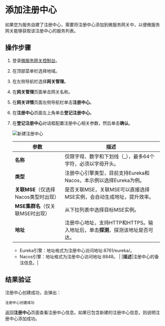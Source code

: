 # 添加注册中心

如果您为服务自建了注册中心，需要将注册中心添加到微服务网关中，以便微服务网关能够获取该注册中心的服务列表。

## 操作步骤

1.  登录[微服务网关控制台](https://microgw.console.aliyun.com)。

2.  在顶部菜单栏选择地域。

3.  在左侧导航栏选择**网关管理**。

4.  在**网关管理**页面单击网关名称。

5.  在**网关详情**页面左侧导航栏单击**注册中心**。

6.  在**注册中心**页面左上角单击**登记注册中心**。

7.  在**登记注册中心**对话框配置注册中心相关参数，然后单击**确认**。

    ![新建注册中心](https://static-aliyun-doc.oss-accelerate.aliyuncs.com/assets/img/zh-CN/9161960061/p84661.png)

    |参数|描述|
    |--|--|
    |**名称**|仅限字母、数字和下划线（\_），最多64个字符，必须以字母开头。|
    |**类型**|注册中心引擎类型，目前支持Eureka和Nacos，本示例以选择Eureka为例。|
    |**关联MSE**（仅选择Nacos类型时出现）|是否关联MSE，关联MSE可以直接选择MSE实例，会自动生成地址，提升效率。|
    |**MSE集群名**（仅关联MSE时出现）|从下拉列表中选择目标MSE实例。|
    |**地址**|注册中心地址，支持HTTP和HTTPS。输入地址后，单击**探测**，探测该地址是否可达。

    -   Eureka引擎：地址格式为注册中心访问地址:8761/eureka/。
    -   Nacos引擎：地址格式为注册中心访问地址:8848。 |
    |**描述**|注册中心的备注信息。|


## 结果验证

注册中心创建成功，会弹出：

```
注册中心创建成功
```

返回**注册中心**页面查看注册中心信息。如果已包含新建的注册中心信息，则说明注册中心添加成功。

